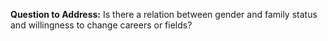  **Question to Address:**
Is there a relation between gender and family status and willingness to change careers or fields? 
